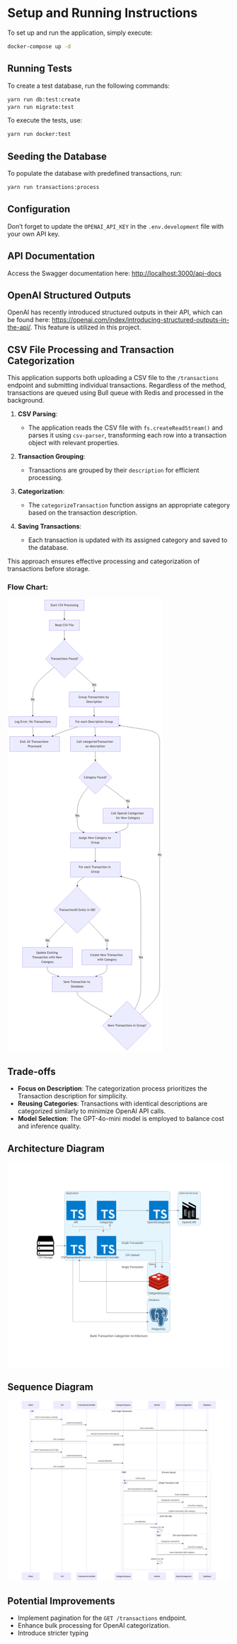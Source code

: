 # Setup and Running Instructions

To set up and run the application, simply execute:

```bash
docker-compose up -d
```

## Running Tests

To create a test database, run the following commands:

```bash
yarn run db:test:create
yarn run migrate:test
```

To execute the tests, use:

```bash
yarn run docker:test
```

## Seeding the Database

To populate the database with predefined transactions, run:

```bash
yarn run transactions:process
```

## Configuration

Don’t forget to update the `OPENAI_API_KEY` in the `.env.development` file with your own API key.

## API Documentation

Access the Swagger documentation here: [http://localhost:3000/api-docs](http://localhost:3000/api-docs)

## OpenAI Structured Outputs

OpenAI has recently introduced structured outputs in their API, which can be found here: https://openai.com/index/introducing-structured-outputs-in-the-api/. This feature is utilized in this project.

## CSV File Processing and Transaction Categorization

This application supports both uploading a CSV file to the `/transactions` endpoint and submitting individual transactions. Regardless of the method, transactions are queued using Bull queue with Redis and processed in the background.

1. **CSV Parsing**: 
   - The application reads the CSV file with `fs.createReadStream()` and parses it using `csv-parser`, transforming each row into a transaction object with relevant properties.

2. **Transaction Grouping**: 
   - Transactions are grouped by their `description` for efficient processing.

3. **Categorization**: 
   - The `categorizeTransaction` function assigns an appropriate category based on the transaction description.

4. **Saving Transactions**: 
   - Each transaction is updated with its assigned category and saved to the database.

This approach ensures effective processing and categorization of transactions before storage.

### Flow Chart:

![Architecture Diagram](flow_chart.png)

## Trade-offs

- **Focus on Description**: The categorization process prioritizes the Transaction description for simplicity.
- **Reusing Categories**: Transactions with identical descriptions are categorized similarly to minimize OpenAI API calls.
- **Model Selection**: The GPT-4o-mini model is employed to balance cost and inference quality.

## Architecture Diagram

![Architecture Diagram](architecture_diagram.png)

## Sequence Diagram

![Sequence Diagram](sequence_diagram.png)

## Potential Improvements

- Implement pagination for the `GET /transactions` endpoint.
- Enhance bulk processing for OpenAI categorization.
- Introduce stricter typing
